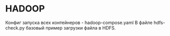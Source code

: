 # HADOOP

Конфиг запуска всех контейнеров - hadoop-compose.yaml
В файле hdfs-check.py базовый пример загрузки файла в HDFS.
